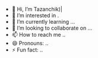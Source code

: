 - 👋 Hi, I’m Tazanchik)|
- 👀 I’m interested in .
- 🌱 I’m currently learning ...
- 💞️ I’m looking to collaborate on ...
- 📫 How to reach me ..
- 😄 Pronouns: ..
- ⚡ Fun fact: ..
<!---
Tazanchik/Tazanchik is a ✨ special ✨ repository because its `README.md` (this file) appears on your GitHub profile.
You can click the Preview link to take a look at your changes.
--->
